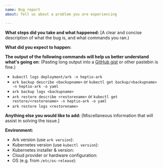 ```yaml
---
name: Bug report
about: Tell us about a problem you are experiencing

---
```


**What steps did you take and what happened:**
[A clear and concise description of what the bug is, and what commands you ran.)


**What did you expect to happen:**


**The output of the following commands will help us better understand what's going on**:
(Pasting long output into a [GitHub gist](https://gist.github.com) or other pastebin is fine.)

* `kubectl logs deployment/ark -n heptio-ark`
* `ark backup describe <backupname>` or `kubectl get backup/<backupname> -n heptio-ark -o yaml`
* `ark backup logs <backupname>`
* `ark restore describe <restorename>` or `kubectl get restore/<restorename> -n heptio-ark -o yaml`
* `ark restore logs <restorename>`


**Anything else you would like to add:**
[Miscellaneous information that will assist in solving the issue.]


**Environment:**

- Ark version (use `ark version`): 
- Kubernetes version (use `kubectl version`):
- Kubernetes installer & version:
- Cloud provider or hardware configuration:
- OS (e.g. from `/etc/os-release`):
